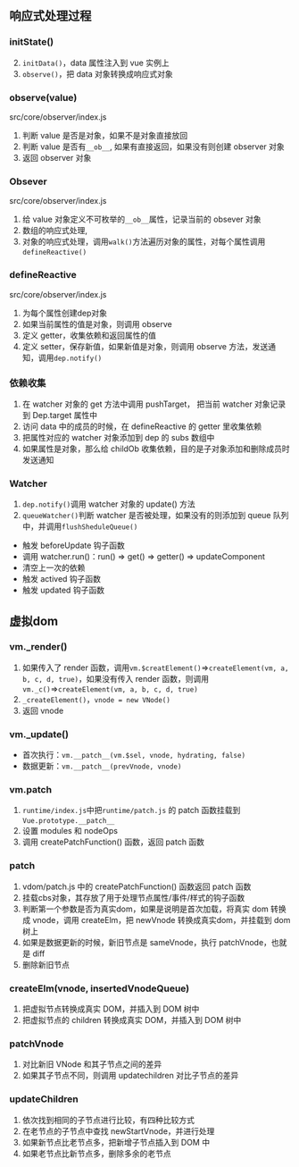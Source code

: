 ## 响应式处理过程
### initState()
2. `initData()`，data 属性注入到 vue 实例上
3. `observe()`，把 data 对象转换成响应式对象

### observe(value)
src/core/observer/index.js
1. 判断 value 是否是对象，如果不是对象直接放回
2. 判断 value 是否有`__ob__`, 如果有直接返回，如果没有则创建 observer 对象
3. 返回 observer 对象

### Obsever
src/core/observer/index.js
1. 给 value 对象定义不可枚举的`__ob__`属性，记录当前的 obsever 对象
2. 数组的响应式处理,
3. 对象的响应式处理，调用`walk()`方法遍历对象的属性，对每个属性调用`defineReactive()`

### defineReactive
src/core/observer/index.js
1. 为每个属性创建dep对象
2. 如果当前属性的值是对象，则调用 observe
3. 定义 getter，收集依赖和返回属性的值
4. 定义 setter，保存新值，如果新值是对象，则调用 observe 方法，发送通知，调用`dep.notify()`

### 依赖收集
1. 在 watcher 对象的 get 方法中调用 pushTarget， 把当前 watcher 对象记录到 Dep.target 属性中
2. 访问 data 中的成员的时候，在 defineReactive 的 getter 里收集依赖
3. 把属性对应的 watcher 对象添加到 dep 的 subs 数组中
4. 如果属性是对象，那么给 childOb 收集依赖，目的是子对象添加和删除成员时发送通知

### Watcher
1. `dep.notify()`调用 watcher 对象的 update() 方法
2. `queueWatcher()`判断 watcher 是否被处理，如果没有的则添加到 queue 队列中，并调用`flushSheduleQueue()`
- 触发 beforeUpdate 钩子函数
- 调用 watcher.run()：run() => get() => getter() => updateComponent
- 清空上一次的依赖
- 触发 actived 钩子函数
- 触发 updated 钩子函数

## 虚拟dom
### vm._render()
1. 如果传入了 render 函数，调用`vm.$creatElement()`=>`createElement(vm, a, b, c, d, true)`，如果没有传入 render 函数，则调用`vm._c()`=>`createElement(vm, a, b, c, d, true)`
2. `_createElement()`，`vnode = new VNode()`
3. 返回 vnode

### vm._update()
- 首次执行：`vm.__patch__(vm.$sel, vnode, hydrating, false)`
- 数据更新：`vm.__patch__(prevVnode, vnode)`

### vm.__patch__
1. `runtime/index.js`中把`runtime/patch.js` 的 patch 函数挂载到`Vue.prototype.__patch__`
2. 设置 modules 和 nodeOps
3. 调用 createPatchFunction() 函数，返回 patch 函数

### patch
1. vdom/patch.js 中的 createPatchFunction() 函数返回 patch 函数
2. 挂载cbs对象，其存放了用于处理节点属性/事件/样式的钩子函数
3. 判断第一个参数是否为真实dom，如果是说明是首次加载，将真实 dom 转换成 vnode，调用 createElm，把 newVnode 转换成真实dom，并挂载到 dom 树上
4. 如果是数据更新的时候，新旧节点是 sameVnode，执行 patchVnode，也就是 diff
5. 删除新旧节点

### createElm(vnode, insertedVnodeQueue)
1. 把虚拟节点转换成真实 DOM，并插入到 DOM 树中
2. 把虚拟节点的 children 转换成真实 DOM，并插入到 DOM 树中

### patchVnode
 1. 对比新旧 VNode 和其子节点之间的差异
 2. 如果其子节点不同，则调用 updatechildren 对比子节点的差异

 ### updateChildren
 1. 依次找到相同的子节点进行比较，有四种比较方式
 2. 在老节点的子节点中查找 newStartVnode，并进行处理
 3. 如果新节点比老节点多，把新增子节点插入到 DOM 中
 4. 如果老节点比新节点多，删除多余的老节点